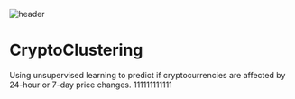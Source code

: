 ![header](https://wp-assets.infinum.com/uploads/2020/07/machine-learning-cryptocurrency-0.jpeg)
# CryptoClustering
Using unsupervised learning to predict if cryptocurrencies are affected by 24-hour or 7-day price changes.
111111111111
